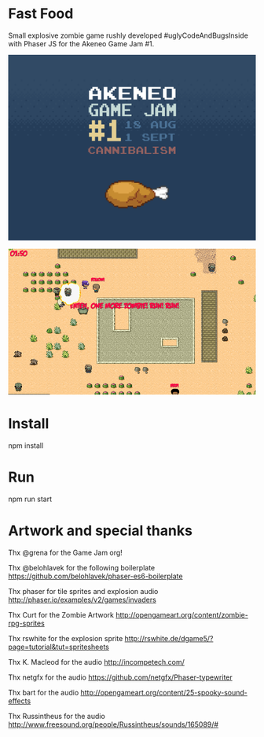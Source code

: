 # Fast Food

Small explosive zombie game rushly developed #uglyCodeAndBugsInside with Phaser JS for the Akeneo Game Jam #1.

![Image of GameJam](doc/game-jam-1.png)

![Image of FastFood](doc/fast-food.png)

# Install

npm install

# Run

npm run start

# Artwork and special thanks

Thx @grena for the Game Jam org!

Thx @belohlavek for the following boilerplate https://github.com/belohlavek/phaser-es6-boilerplate

Thx phaser for tile sprites and explosion audio http://phaser.io/examples/v2/games/invaders

Thx Curt for the Zombie Artwork http://opengameart.org/content/zombie-rpg-sprites

Thx rswhite for the explosion sprite http://rswhite.de/dgame5/?page=tutorial&tut=spritesheets

Thx K. Macleod for the audio http://incompetech.com/

Thx netgfx for the audio https://github.com/netgfx/Phaser-typewriter

Thx bart for the audio http://opengameart.org/content/25-spooky-sound-effects

Thx Russintheus for the audio http://www.freesound.org/people/Russintheus/sounds/165089/#


